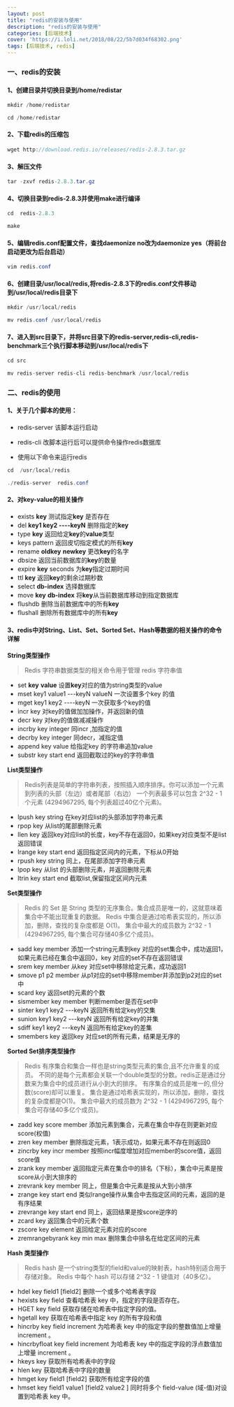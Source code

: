 ```yaml
---
layout: post
title: "redis的安装与使用"
description: "redis的安装与使用"
categories: [后端技术]
cover: 'https://i.loli.net/2018/08/22/5b7d034f68302.png'
tags: [后端技术, redis]
---
```



### 一、redis的安装
#### 1、创建目录并切换目录到/home/redistar

```Java
mkdir /home/redistar 

cd /home/redistar
```
#### 2、下载redis的压缩包

```Java
wget http://download.redis.io/releases/redis-2.8.3.tar.gz
```
#### 3、解压文件

```Java
tar -zxvf redis-2.8.3.tar.gz
```

#### 4、切换目录到redis-2.8.3并使用make进行编译

```Java
cd  redis-2.8.3

make
```
#### 5、编辑redis.conf配置文件，查找daemonize no改为daemonize yes（将前台启动更改为后台启动）

```Java
vim redis.conf

```

#### 6、创建目录/usr/local/redis,将redis-2.8.3下的redis.conf文件移动到/usr/local/redis目录下

```Java
mkdir /usr/local/redis

mv redis.conf /usr/local/redis
```

#### 7、进入到src目录下，并将src目录下的redis-server,redis-cli,redis-benchmark三个执行脚本移动到/usr/local/redis下

```Java
cd src

mv redis-server redis-cli redis-benchmark /usr/local/redis
```

### 二、redis的使用

#### 1、关于几个脚本的使用：
- redis-server  该脚本运行启动


- redis-cli  改脚本运行后可以提供命令操作redis数据库
- 使用以下命令来运行redis

```Java
cd  /usr/local/redis

./redis-server  redis.conf

```

#### 2、对key-value的相关操作

- exists  **key**   测试指定**key** 是否存在
- del **key1 key2 ----keyN** 删除指定的**key**
- type **key** 返回给定**key**的**value**类型
- keys pattern  返回皮切指定模式的所有**key**
- rename **oldkey** **newkey**  更改**key**的名字
- dbsize  返回当前数据库的**key**的数量
- expire **key** seconds  为**key**指定过期时间
- ttl **key**  返回**key**的剩余过期秒数
- select **db-index**  选择数据库
- move  **key**  **db-index**  将**key**从当前数据库移动到指定数据库
- flushdb  删除当前数据库中的所有**key**
- flushall   删除所有数据库中的所有**key**


#### 3、redis中对String、List、Set、Sorted Set、Hash等数据的相关操作的命令详解

**String类型操作**
> Redis 字符串数据类型的相关命令用于管理 redis 字符串值


- set **key** **value** 设置**key**对应的值为string类型的value
- mset key1 value1 ---keyN valueN  一次设置多个key 的值
- mget key1 key2 ----keyN  一次获取多个key的值
- incr key 对key的值做加加操作，并返回新的值
- decr  key  对key的值做减减操作
- incrby  key  integer   同incr ,加指定的值
- decrby  key integer  同decr，减指定值
- append  key  value  给指定key 的字符串追加value
- substr   key  start  end  返回截取过的key的字符串值


**List类型操作**
> Redis列表是简单的字符串列表，按照插入顺序排序。你可以添加一个元素到列表的头部（左边）或者尾部（右边）
一个列表最多可以包含 2^32 - 1 个元素 (4294967295, 每个列表超过40亿个元素)。


- lpush key string 在key对应list的头部添加字符串元素
- rpop  key 从list的尾部删除元素
- llen  key  返回key对应list的长度，key不存在返回0，如果key对应类型不是list返回错误
- lrange  key  start  end  返回指定区间内的元素，下标从0开始
- rpush  key  string  同上，在尾部添加字符串元素
- lpop  key  从list 的头部删除元素，并返回删除元素
- ltrin  key  start   end  截取list,保留指定区间内元素


**Set类型操作**
> Redis 的 Set 是 String 类型的无序集合。集合成员是唯一的，这就意味着集合中不能出现重复的数据。
Redis 中集合是通过哈希表实现的，所以添加，删除，查找的复杂度都是 O(1)。
集合中最大的成员数为 2^32 - 1 (4294967295, 每个集合可存储40多亿个成员)。


- sadd  key  member  添加一个string元素到key 对应的set集合中，成功返回1，如果元素已经在集合中返回0，key 对应的set不存在返回错误
- srem  key  member  从key 对应set中移除给定元素，成功返回1
- smove  p1  p2  member   从p1对应的set中移除member并添加到p2对应的set中
- scard  key  返回set的元素的个数
- sismember  key  member  判断member是否在set中
- sinter  key1  key2 ---keyN  返回所有给定key的交集
- sunion  key1  key2 ---keyN  返回所有给定key的并集
- sdiff   key1  key2 ---keyN 返回所有给定key的差集
- smembers   key  返回key 对应set的所有元素，结果是无序的


**Sorted Set排序类型操作**
> Redis 有序集合和集合一样也是string类型元素的集合,且不允许重复的成员。
不同的是每个元素都会关联一个double类型的分数。redis正是通过分数来为集合中的成员进行从小到大的排序。
有序集合的成员是唯一的,但分数(score)却可以重复。
集合是通过哈希表实现的，所以添加，删除，查找的复杂度都是O(1)。 集合中最大的成员数为 2^32 - 1 (4294967295, 每个集合可存储40多亿个成员)。


- zadd   key  score  member  添加元素到集合，元素在集合中存在则更新对应 score(权值)
- zren   key  member  删除指定元素，1表示成功，如果元素不存在则返回0
- zincrby  key  incr  member 按照incr幅度增加对应member的score值，返回score值
- zrank  key  member  返回指定元素在集合中的排名（下标），集合中元素是按score从小到大排序的
- zrevrank  key  member 同上，但是集合中元素是按从大到小排序
- zrange   key  start  end  类似lrange操作从集合中去指定区间的元素，返回的是有序结果
- zrevrange  key  start  end 同上，返回结果是按score逆序的
- zcard  key  返回集合中的元素个数
- zscore  key  element  返回给定元素对应的score
- zremrangebyrank  key min  max  删除集合中排名在给定区间的元素


**Hash 类型操作**

> Redis hash 是一个string类型的field和value的映射表，hash特别适合用于存储对象。
Redis 中每个 hash 可以存储 2^32 - 1 键值对（40多亿）。

- hdel key field1 [field2] 删除一个或多个哈希表字段
- hexists  key  field  查看哈希表 key 中，指定的字段是否存在。
- 	HGET key field
获取存储在哈希表中指定字段的值。
- hgetall key 获取在哈希表中指定 key 的所有字段和值
- hincrby key field increment 为哈希表 key 中的指定字段的整数值加上增量 increment 。
- hincrbyfloat key field increment 为哈希表 key 中的指定字段的浮点数值加上增量 increment 。
- hkeys key  获取所有哈希表中的字段
- hlen key  获取哈希表中字段的数量
- hmget key field1 [field2] 获取所有给定字段的值
- hmset key field1 value1 [field2 value2 ] 
同时将多个 field-value (域-值)对设置到哈希表 key 中。






